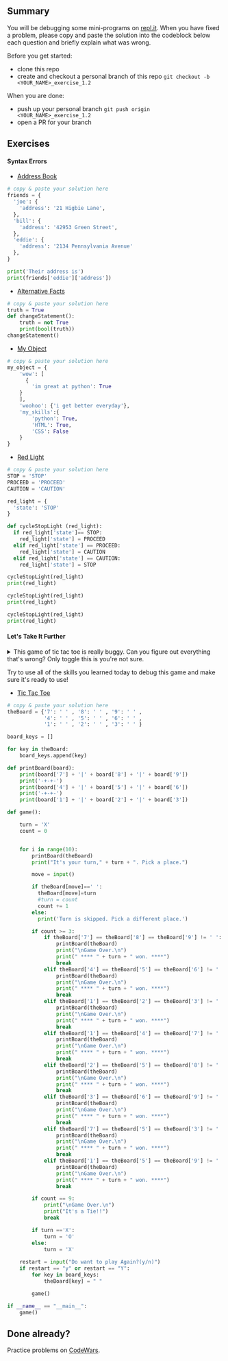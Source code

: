 ## Summary
You will be debugging some mini-programs on [repl.it](https://www.repl.it/). When you have fixed a problem, please copy and paste the solution into the codeblock below each question and briefly explain what was wrong.

Before you get started:
- clone this repo
- create and checkout a personal branch of this repo `git checkout -b <YOUR_NAME>_exercise_1.2`

When you are done:
- push up your personal branch `git push origin <YOUR_NAME>_exercise_1.2`
- open a PR for your branch


## Exercises

#### Syntax Errors
- [Address Book](https://repl.it/@Admin7/addressbookpy)
```python
# copy & paste your solution here
friends = {
  'joe': {
    'address': '21 Higbie Lane',
  },
  'bill': {
    'address': '42953 Green Street',
  },
  'eddie': {
    'address': '2134 Pennsylvania Avenue'
  },
}

print('Their address is') 
print(friends['eddie']['address'])
```

- [Alternative Facts](https://repl.it/@Admin7/alternativefactspy)
```python
# copy & paste your solution here
truth = True
def changeStatement():
    truth = not True
    print(bool(truth))
changeStatement()
```

- [My Object](https://repl.it/@Admin7/myobject)
```python
# copy & paste your solution here
my_object = {
    'wow': [
      {
        'im great at python': True
    }
    ],
    'woohoo': {'i get better everyday'},
    'my_skills':{
        'python': True,
        'HTML': True,
        'CSS': False
    }
}
```

- [Red Light](https://repl.it/@Admin7/redlight)
```python
# copy & paste your solution here
STOP = 'STOP'
PROCEED = 'PROCEED'
CAUTION = 'CAUTION'

red_light = {
  'state': 'STOP'
}

def cycleStopLight (red_light):
  if red_light['state']== STOP:
    red_light['state'] = PROCEED
  elif red_light['state'] == PROCEED:
    red_light['state'] = CAUTION
  elif red_light['state'] == CAUTION:
    red_light['state'] = STOP

cycleStopLight(red_light)
print(red_light)

cycleStopLight(red_light)
print(red_light)

cycleStopLight(red_light)
print(red_light)
```


#### Let's Take It Further
<details>
<summary>This game of tic tac toe is really buggy. Can you figure out everything that's wrong? Only toggle this is you're not sure.</summary>


- Well, to start, users can overwrite each others' moves.
- It looks like the game might end early...
- The user isn't alternating, is it?

</details>

Try to use all of the skills you learned today to debug this game and make sure it's ready to use!


- [Tic Tac Toe](https://repl.it/@Admin7/tictactoe)
```python
# copy & paste your solution here
theBoard = {'7': ' ' , '8': ' ' , '9': ' ' ,
            '4': ' ' , '5': ' ' , '6': ' ' ,
            '1': ' ' , '2': ' ' , '3': ' ' }

board_keys = []

for key in theBoard:
    board_keys.append(key)

def printBoard(board):
    print(board['7'] + '|' + board['8'] + '|' + board['9'])
    print('-+-+-')
    print(board['4'] + '|' + board['5'] + '|' + board['6'])
    print('-+-+-')
    print(board['1'] + '|' + board['2'] + '|' + board['3'])

def game():

    turn = 'X'
    count = 0


    for i in range(10):
        printBoard(theBoard)
        print("It's your turn," + turn + ". Pick a place.")

        move = input()

        if theBoard[move]==' ':
          theBoard[move]=turn
          #turn = count
          count += 1
        else: 
          print('Turn is skipped. Pick a different place.')

        if count >= 3:
            if theBoard['7'] == theBoard['8'] == theBoard['9'] != ' ': 
                printBoard(theBoard)
                print("\nGame Over.\n")                
                print(" **** " + turn + " won. ****")                
                break
            elif theBoard['4'] == theBoard['5'] == theBoard['6'] != ' ': 
                printBoard(theBoard)
                print("\nGame Over.\n")                
                print(" **** " + turn + " won. ****")
                break
            elif theBoard['1'] == theBoard['2'] == theBoard['3'] != ' ': 
                printBoard(theBoard)
                print("\nGame Over.\n")                
                print(" **** " + turn + " won. ****")
                break
            elif theBoard['1'] == theBoard['4'] == theBoard['7'] != ' ': 
                printBoard(theBoard)
                print("\nGame Over.\n")                
                print(" **** " + turn + " won. ****")
                break
            elif theBoard['2'] == theBoard['5'] == theBoard['8'] != ' ': 
                printBoard(theBoard)
                print("\nGame Over.\n")                
                print(" **** " + turn + " won. ****")
                break
            elif theBoard['3'] == theBoard['6'] == theBoard['9'] != ' ': 
                printBoard(theBoard)
                print("\nGame Over.\n")                
                print(" **** " + turn + " won. ****")
                break 
            elif theBoard['7'] == theBoard['5'] == theBoard['3'] != ' ': 
                printBoard(theBoard)
                print("\nGame Over.\n")                
                print(" **** " + turn + " won. ****")
                break
            elif theBoard['1'] == theBoard['5'] == theBoard['9'] != ' ': 
                printBoard(theBoard)
                print("\nGame Over.\n")                
                print(" **** " + turn + " won. ****")
                break 

        if count == 9:
            print("\nGame Over.\n")                
            print("It's a Tie!!")
            break 

        if turn =='X':
            turn = 'O'
        else:
            turn = 'X'        
    
    restart = input("Do want to play Again?(y/n)")
    if restart == "y" or restart == "Y":  
        for key in board_keys:
            theBoard[key] = " "

        game()

if __name__ == "__main__":
    game()
```


## Done already?
Practice problems on [CodeWars](https://codewars.com).

